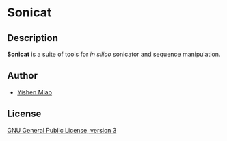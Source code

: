 # Sonicat

## Description

**Sonicat** is a suite of tools for *in silico* sonicator and sequence
manipulation.

## Author

* [Yishen Miao](https://github.com/mys721tx)

## License

[GNU General Public License, version 3](http://www.gnu.org/licenses/gpl-3.0.html)
